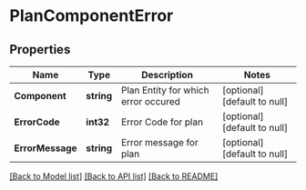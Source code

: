 # PlanComponentError

## Properties
Name | Type | Description | Notes
------------ | ------------- | ------------- | -------------
**Component** | **string** | Plan Entity for which error occured | [optional] [default to null]
**ErrorCode** | **int32** | Error Code for plan | [optional] [default to null]
**ErrorMessage** | **string** | Error message for plan | [optional] [default to null]

[[Back to Model list]](../README.md#documentation-for-models) [[Back to API list]](../README.md#documentation-for-api-endpoints) [[Back to README]](../README.md)

